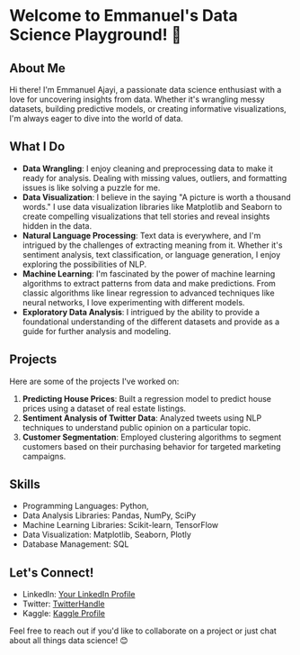 # Welcome to Emmanuel's Data Science Playground! 🚀

## About Me
Hi there! I'm Emmanuel Ajayi, a passionate data science enthusiast with a love for uncovering insights from data. 
Whether it's wrangling messy datasets, building predictive models, or creating informative visualizations, I'm always eager to dive into the world of data.

## What I Do
- **Data Wrangling**: I enjoy cleaning and preprocessing data to make it ready for analysis. Dealing with missing values, outliers, and formatting issues is like solving a puzzle for me.
- **Data Visualization**: I believe in the saying "A picture is worth a thousand words." I use data visualization libraries like Matplotlib and Seaborn to create compelling visualizations that tell stories and reveal insights hidden in the data.
- **Natural Language Processing**: Text data is everywhere, and I'm intrigued by the challenges of extracting meaning from it. Whether it's sentiment analysis, text classification, or language generation, I enjoy exploring the possibilities of NLP.
- **Machine Learning**: I'm fascinated by the power of machine learning algorithms to extract patterns from data and make predictions. From classic algorithms like linear regression to advanced techniques like neural networks, I love experimenting with different models.
- **Exploratory Data Analysis**: I intrigued by the ability to provide a foundational understanding of the different datasets and provide as a guide for further analysis and modeling.

## Projects
Here are some of the projects I've worked on:
1. **Predicting House Prices**: Built a regression model to predict house prices using a dataset of real estate listings.
2. **Sentiment Analysis of Twitter Data**: Analyzed tweets using NLP techniques to understand public opinion on a particular topic.
3. **Customer Segmentation**: Employed clustering algorithms to segment customers based on their purchasing behavior for targeted marketing campaigns.

## Skills
- Programming Languages: Python, 
- Data Analysis Libraries: Pandas, NumPy, SciPy
- Machine Learning Libraries: Scikit-learn, TensorFlow
- Data Visualization: Matplotlib, Seaborn, Plotly
- Database Management: SQL

## Let's Connect!
- LinkedIn: [Your LinkedIn Profile](https://www.linkedin.com/in/your-profile)
- Twitter: [TwitterHandle](https://twitter.com/lordzwealth)
- Kaggle: [Kaggle Profile](https://www.kaggle.com/lordzwealth)

Feel free to reach out if you'd like to collaborate on a project or just chat about all things data science! 😊


<!---
lordzwealth/lordzwealth is a ✨ special ✨ repository because its `README.md` (this file) appears on your GitHub profile.
You can click the Preview link to take a look at your changes.
--->
